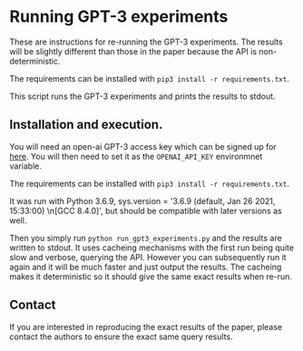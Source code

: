 # Running GPT-3 experiments

These are instructions for re-running the GPT-3 experiments. The results will be slightly different than those in 
the paper because the API is non-deterministic.

The requirements can be installed with `pip3 install -r requirements.txt`.

This script runs the GPT-3 experiments and prints the results to stdout.

## Installation and execution.
You will need an open-ai GPT-3 access key which can be signed up for [here](https://openai.com/join/). 
You will then need to set it as the `OPENAI_API_KEY` environmnet variable.

The requirements can be installed with `pip3 install -r requirements.txt`.

It was run with Python 3.6.9, sys.version = '3.6.9 (default, Jan 26 2021, 15:33:00) \n[GCC 8.4.0]', but should
be compatible with later versions as well. 

Then you simply run
`python run_gpt3_experiments.py` and the results are written to stdout. It uses cacheing mechanisms with the first run 
being quite slow and verbose, querying the API. However you can subsequently run it again and it will be
much faster and just output the results. The cacheing makes it deterministic so it should give the same
exact results when re-run. 
 

## Contact

If you are interested in reproducing the exact results of the paper, please contact the authors to ensure the exact
same query results.